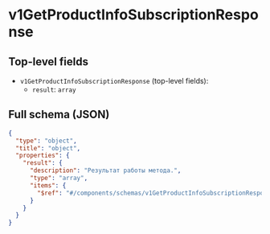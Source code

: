 # v1GetProductInfoSubscriptionResponse

## Top-level fields
- `v1GetProductInfoSubscriptionResponse` (top-level fields):
  - `result`: `array`

## Full schema (JSON)
```json
{
  "type": "object",
  "title": "object",
  "properties": {
    "result": {
      "description": "Результат работы метода.",
      "type": "array",
      "items": {
        "$ref": "#/components/schemas/v1GetProductInfoSubscriptionResponseResult"
      }
    }
  }
}
```
